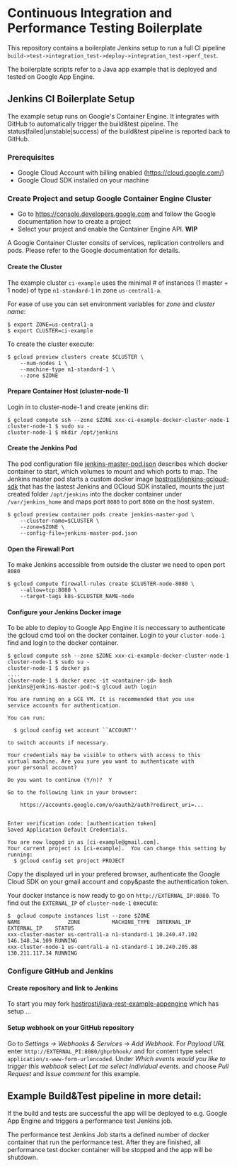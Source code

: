 # Continuous Integration and Performance Testing Boilerplate 

This repository contains a boilerplate Jenkins setup to run a full CI pipeline <br/>``` build->test->integration_test->deploy->integration_test->perf_test ```.
 
The boilerplate scripts refer to a Java app example that is deployed and tested on Google App Engine.

## Jenkins CI Boilerplate Setup
The example setup runs on Google's Container Engine.
It integrates with GitHub to automatically trigger the build&test pipeline.
The status(failed|unstable|success) of the build&test pipeline is reported back to GitHub.

### Prerequisites
 - Google Cloud Account with billing enabled (https://cloud.google.com/)
 - Google Cloud SDK installed on your machine

### Create Project and setup Google Container Engine Cluster
 - Go to https://console.developers.google.com and follow the Google documentation how to create a project
 - Select your project and enable the Container Engine API. **WIP**

A Google Container Cluster consits of services, replication controllers and pods. Please refer to the Google documentation for details.

#### Create the Cluster
The example cluster ```ci-example``` uses the minimal # of instances (1 master + 1 node) of type ```n1-standard-1``` in zone ```us-central1-a```.

For ease of use you can set environment variables for *zone* and *cluster name*:
```
$ export ZONE=us-central1-a
$ export CLUSTER=ci-example
```

To create the cluster execute:
```
$ gcloud preview clusters create $CLUSTER \
	--num-nodes 1 \
	--machine-type n1-standard-1 \
	--zone $ZONE
```

#### Prepare Container Host (cluster-node-1)

Login in to cluster-node-1 and create jenkins dir:
``` 
$ gcloud compute ssh --zone $ZONE xxx-ci-example-docker-cluster-node-1
cluster-node-1 $ sudo su -
cluster-node-1 $ mkdir /opt/jenkins
```

#### Create the Jenkins Pod
The pod configuration file [jenkins-master-pod.json](jenkins-master-pod.json) describes which docker container to start, which volumes to mount and which ports to map.
The Jenkins master pod starts a custom docker image [hostrosti/jenkins-gcloud-sdk](https://registry.hub.docker.com/u/hostirosti/jenkins-gcloud-sdk/) that has the lastest Jenkins and GCloud SDK installed, mounts the just created folder ```/opt/jenkins``` into the docker container under ```/var/jenkins_home``` and maps port ```8080``` to port ```8080``` on the host system.
```
$ gcloud preview container pods create jenkins-master-pod \
	--cluster-name=$CLUSTER \
	--zone=$ZONE \
	--config-file=jenkins-master-pod.json
```

#### Open the Firewall Port
To make Jenkins accessible from outside the cluster we need to open port ```8080```
```
$ gcloud compute firewall-rules create $CLUSTER-node-8080 \
	--allow=tcp:8080 \
	--target-tags k8s-$CLUSTER_NAME-node

```

#### Configure your Jenkins Docker image
To be able to deploy to Google App Engine it is neccessary to authenticate the gcloud cmd tool on the docker container.
Login to your ```cluster-node-1``` find and login to the docker container.
```
$ gcloud compute ssh --zone $ZONE xxx-ci-example-docker-cluster-node-1
cluster-node-1 $ sudo su -
cluster-node-1 $ docker ps
....
cluster-node-1 $ docker exec -it <container-id> bash
jenkins@jenkins-master-pod:~$ glcoud auth login

You are running on a GCE VM. It is recommended that you use
service accounts for authentication.

You can run:

  $ gcloud config set account ``ACCOUNT''

to switch accounts if necessary.

Your credentials may be visible to others with access to this
virtual machine. Are you sure you want to authenticate with
your personal account?

Do you want to continue (Y/n)?  Y

Go to the following link in your browser:

    https://accounts.google.com/o/oauth2/auth?redirect_uri=...


Enter verification code: [authentication token]
Saved Application Default Credentials.

You are now logged in as [ci-example@gmail.com].
Your current project is [ci-example].  You can change this setting by running:
  $ gcloud config set project PROJECT
 ```

Copy the displayed url in your prefered browser, authenticate the Google Cloud SDK on your gmail account and copy&paste the authentication token.

Your docker instance is now ready to go on ```http://EXTERNAL_IP:8080```. To find out the ```EXTERNAL_IP``` of ```cluster-node-1``` execute:
```
$  gcloud compute instances list --zone $ZONE
NAME               ZONE          MACHINE_TYPE  INTERNAL_IP    EXTERNAL_IP    STATUS
xxx-cluster-master us-central1-a n1-standard-1 10.240.47.102  146.148.34.109 RUNNING
xxx-cluster-node-1 us-central1-a n1-standard-1 10.240.205.88  130.211.117.34 RUNNING
```

### Configure GitHub and Jenkins

#### Create repository and link to Jenkins
To start you may fork [hostirosti/java-rest-example-appengine](https://github.com/hostirosti/java-rest-example-appengine) which has setup ...


#### Setup webhook on your GitHub repository

Go to *Settings -> Webhooks & Services -> Add Webhook*. For *Payload URL* enter ```http://EXTERNAL_PI:8080/ghprbhook/``` and for content type select ```application/x-www-form-urlencoded```.
Under *Which events would you like to trigger this webhook* select *Let me select individual events.* and choose *Pull Request* and *Issue comment* for this example.




## Example Build&Test pipeline in more detail:
If the build and tests are successful the app will be deployed to e.g. Google App Engine and triggers a 
performance test Jenkins job. 

The performance test Jenkins Job starts a defined number of docker container that run the performance test. 
After they are finished, all performance test docker container will be stopped and the app will be shutdown.


